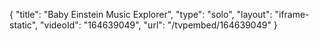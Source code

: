 {
    "title": "Baby Einstein Music Explorer",
    "type": "solo",
    "layout": "iframe-static",
    "videoId": "164639049",
    "url": "\/tvpembed\/164639049"
}